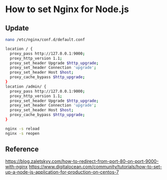 # How to set Nginx for Node.js

## Update

```bash
nano /etc/nginx/conf.d/default.conf
```

```bash
location / {
  proxy_pass http://127.0.0.1:9000;
  proxy_http_version 1.1;
  proxy_set_header Upgrade $http_upgrade;
  proxy_set_header Connection 'upgrade';
  proxy_set_header Host $host;
  proxy_cache_bypass $http_upgrade;
}
location /admin/ {
  proxy_pass http://127.0.0.1:9000;
  proxy_http_version 1.1;
  proxy_set_header Upgrade $http_upgrade;
  proxy_set_header Connection 'upgrade';
  proxy_set_header Host $host;
  proxy_cache_bypass $http_upgrade;
}
```

```bash
nginx -s reload
nginx -s reopen
```

## Reference

<https://blog.zaletskyy.com/how-to-redirect-from-port-80-on-port-9000-with-nginx>
<https://www.digitalocean.com/community/tutorials/how-to-set-up-a-node-js-application-for-production-on-centos-7>
